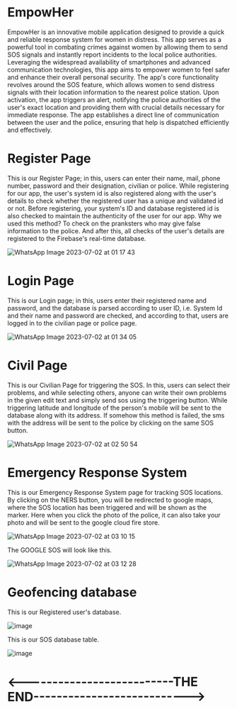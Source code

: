 # EmpowHer
EmpowHer is an innovative mobile application designed to provide a quick and reliable response system for women in distress. This app serves as a powerful tool in combating crimes against women by allowing them to send SOS signals and instantly report incidents to the local police authorities. Leveraging the widespread availability of smartphones and advanced communication technologies, this app aims to empower women to feel safer and enhance their overall personal security. The app's core functionality revolves around the SOS feature, which allows women to send distress signals with their location information to the nearest police station. Upon activation, the app triggers an alert, notifying the police authorities of the user's exact location and providing them with crucial details necessary for immediate response. The app establishes a direct line of communication between the user and the police, ensuring that help is dispatched efficiently and effectively.

# Register Page
This is our Register Page; in this, users can enter their name, mail, phone number, password and their designation, civilian or police. While registering for our app, the user's system id is also registered along with the user's details to check whether the registered user has a unique and validated id or not. Before registering, your system's ID and database registered id is also checked to maintain the authenticity of the user for our app. Why we used this method? To check on the pranksters who may give false information to the police. And after this, all checks of the user's details are registered to the Firebase's real-time database.

![WhatsApp Image 2023-07-02 at 01 17 43](https://github.com/siddhantpriyadarshi18581/Security_App/assets/77992570/4a020e22-1a17-4bd4-ad64-ce8e11a06e69)

# Login Page
This is our Login page; in this, users enter their registered name and password, and the database is parsed according to user ID, i.e. System Id and their name and password are checked, and according to that, users are logged in to the civilian page or police page.

![WhatsApp Image 2023-07-02 at 01 34 05](https://github.com/siddhantpriyadarshi18581/Security_App/assets/77992570/6db2a7a7-ca20-4cad-9c8c-c299c3e8f475)

# Civil Page
This is our Civilian Page for triggering the SOS. In this, users can select their problems, and while selecting others, anyone can write their own problems in the given edit text and simply send sos using the triggering button.
While triggering latitude and longitude of the person's mobile will be sent to the database along with its address. If somehow this method is failed, the sms with the address will be sent to the police by clicking on the same SOS button. 

![WhatsApp Image 2023-07-02 at 02 50 54](https://github.com/siddhantpriyadarshi18581/Security_App/assets/77992570/d0098567-7c99-4945-b432-f5bebc3c105c)

# Emergency Response System
This is our Emergency Response System page for tracking SOS locations. By clicking on the NERS button, you will be redirected to google maps, where the SOS location has been triggered and will be shown as the marker. Here 
when you click the photo of the police, it can also take your photo and will be sent to the google cloud fire store. 

![WhatsApp Image 2023-07-02 at 03 10 15](https://github.com/siddhantpriyadarshi18581/Security_App/assets/77992570/77814ef0-cba5-421c-9339-80d2b999efc9)

The GOOGLE SOS will look like this.

![WhatsApp Image 2023-07-02 at 03 12 28](https://github.com/siddhantpriyadarshi18581/Security_App/assets/77992570/b8047034-be21-4d98-9bd0-445ffa0cecde)

# Geofencing database
This is our Registered user's database.

![image](https://github.com/siddhantpriyadarshi18581/Security_App/assets/77992570/c3ae924d-d37f-401a-acf9-9ca2ee0fab16)

This is our SOS database table.

![image](https://github.com/siddhantpriyadarshi18581/Security_App/assets/77992570/a66c1d43-ced4-462e-9950-fba1700096af)

# <--------------------------THE END--------------------------->
